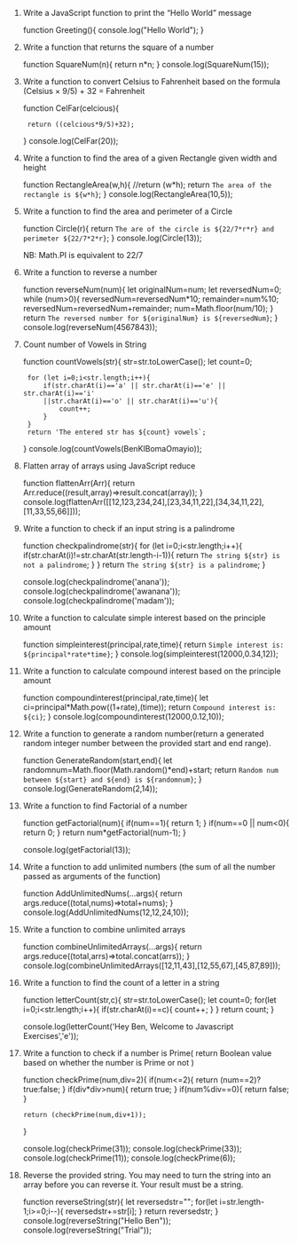 1. Write a JavaScript function to print the “Hello World” message

	function Greeting(){
		console.log("Hello World");
	}

2. Write a function that returns the square of a number

	function SquareNum(n){
		return n*n;
	}
	console.log(SquareNum(15));

3. Write a function to convert Celsius to Fahrenheit based on the formula (Celsius × 9/5) + 32 = Fahrenheit

	function CelFar(celcious){

		return ((celcious*9/5)+32);
	}
	console.log(CelFar(20));

4. Write a function to find the area of a given Rectangle given width and height

	function RectangleArea(w,h){
		//return (w*h);
		return `The area of the rectangle is ${w*h}`;
	}
	console.log(RectangleArea(10,5));

5. Write a function to find the area and perimeter of a Circle

	function Circle(r){
		return `The are of the circle is ${22/7*r*r} and perimeter ${22/7*2*r}`;
	}
	console.log(Circle(13));

	NB: Math.PI is equivalent to 22/7


6. Write a function to reverse a number

	function reverseNum(num){
		let originalNum=num;
		let reversedNum=0;
		while (num>0){
			reversedNum=reversedNum*10;
			remainder=num%10;
			reversedNum=reversedNum+remainder;
			num=Math.floor(num/10);
		}
		return `The reversed number for ${originalNum} is ${reversedNum}`;
	}
	console.log(reverseNum(4567843));


7. Count number of Vowels in String

	function countVowels(str){
		str=str.toLowerCase();
		let count=0;

		for (let i=0;i<str.length;i++){
			if(str.charAt(i)=='a' || str.charAt(i)=='e' || str.charAt(i)=='i'
			||str.charAt(i)=='o' || str.charAt(i)=='u'){
				count++;
			}
		}
		return 'The entered str has ${count} vowels`;
	}
	console.log(countVowels(BenKIBomaOmayio));

8. Flatten array of arrays using JavaScript reduce


	function flattenArr(Arr){
		return Arr.reduce((result,array)=>result.concat(array));
	}
	console.log(flattenArr([[12,123,234,24],[23,34,11,22],[34,34,11,22],[11,33,55,66]]));


9. Write a function to check if an input string is a palindrome

	function checkpalindrome(str){
		for (let i=0;i<str.length;i++){
			if(str.charAt(i)!=str.charAt(str.length-i-1)){
				return `The string ${str} is not a palindrome`;
			}
		}
		return `The string ${str} is a palindrome`;
	}

	console.log(checkpalindrome('anana'));
	console.log(checkpalindrome('awanana'));
	console.log(checkpalindrome('madam'));

10. Write a function to calculate simple interest based on the principle amount

	function simpleinterest(principal,rate,time){
		return `Simple interest is: ${principal*rate*time}`;
	}
	console.log(simpleinterest(12000,0.34,12));

11. Write a function to calculate compound interest based on the principle amount

	function compoundinterest(principal,rate,time){
		let ci=principal*Math.pow((1+rate),(time));
		return `Compound interest is: ${ci}`;
	}
	console.log(compoundinterest(12000,0.12,10));

12. Write a function to generate a random number(return a generated random integer number between the provided start and end range).

	function GenerateRandom(start,end){
		let randomnum=Math.floor(Math.random()*end)+start;
		return `Random num between ${start} and ${end} is ${randomnum}`;
	}
	console.log(GenerateRandom(2,14));

13. Write a function to find Factorial of a number


	function getFactorial(num){
		if(num==1){
			return 1;
		}
		if(num==0 || num<0){
			return 0;
		}
		return num*getFactorial(num-1);
	}

	console.log(getFactorial(13));


14. Write a function to add unlimited numbers (the sum of all the number passed as arguments of the function)

	function AddUnlimitedNums(...args){
		return args.reduce((total,nums)=>total+nums);
	}
	console.log(AddUnlimitedNums(12,12,24,10));


15. Write a function to combine unlimited arrays

	function combineUnlimitedArrays(...args){
		return args.reduce((total,arrs)=>total.concat(arrs));
	}
	console.log(combineUnlimitedArrays([12,11,43],[12,55,67],[45,87,89]));


16. Write a function to find the count of a letter in a string

	function letterCount(str,c){
		str=str.toLowerCase();
		let count=0;
		for(let i=0;i<str.length;i++){
			if(str.charAt(i)==c){
				count++;
			}
		}
		return count;
	}
	
	console.log(letterCount('Hey Ben, Welcome to Javascript Exercises','e'));


17. Write a function to check if a number is Prime( return Boolean value based on whether the number is Prime or not )


	function checkPrime(num,div=2){
		if(num<=2){
			return (num==2)? true:false;
		}
		if(div*div>num){
			return true;
		}
		if(num%div==0){
			return false;
		}
		
		return (checkPrime(num,div+1));
	}

	console.log(checkPrime(31));
	console.log(checkPrime(33));
	console.log(checkPrime(11));
	console.log(checkPrime(6));

18. Reverse the provided string.
You may need to turn the string into an array before you can reverse it.
Your result must be a string.

	function reverseString(str){
		let reversedstr="";
		for(let i=str.length-1;i>=0;i--){
			reversedstr+=str[i];
		}
		return reversedstr;
	}
	console.log(reverseString("Hello Ben"));
	console.log(reverseString("Trial"));




















